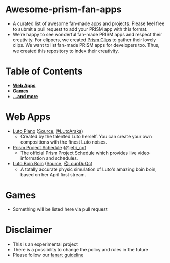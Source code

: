 # Awesome-prism-fan-apps
- A curated list of awesome fan-made apps and projects. Please feel free to submit a pull request to add your PRISM app with this format.
- We’re happy to see wonderful fan-made PRISM apps and respect their creativity. For clippers, we created [Prism Clips](https://clips.prismproject.jp) to gather their lovely clips. We want to list fan-made PRISM apps for developers too. Thus, we created this repository to index their creativity.

# Table of Contents
* **[Web Apps](#web-apps)**
* **[Games](#games)**
* **[...and more](#)**

# Web Apps
- [Luto Piano](https://luto-piano.web.app) ([Source](https://github.com/LutoAraka/Luto-piano), [@LutoAraka](https://twitter.com/LutoAraka))
  - Created by the talented Luto herself. You can create your own compositions with the finest Luto noises.
- [Prism Project Schedule](https://schedule.prismproject.jp) ([@jetri_co](https://twitter.com/jetri_co))
  - The official Prism Project Schedule which provides live video information and schedules.
- [Luto Boin Boin](https://freelutomilk.github.io/) ([Source](https://github.com/freelutomilk/freelutomilk.github.io), [@LoupDuQc](https://twitter.com/LoupDuQc))
  - A totally accurate physic simulation of Luto's amazing boin boin, based on her April first stream.

# Games
- Something will be listed here via pull request

# Disclaimer
- This is an experimental project
- There is a possibility to change the policy and rules in the future
- Please follow our [fanart guideline](https://www.prismproject.jp/terms )
